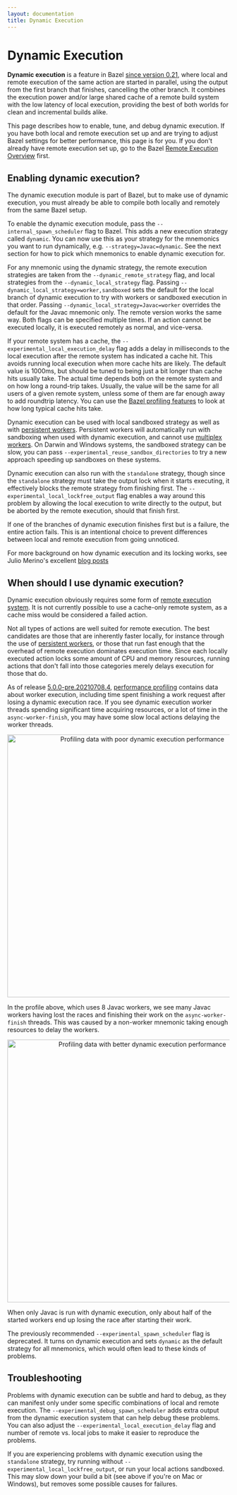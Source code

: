 ```yaml
---
layout: documentation
title: Dynamic Execution
---
```


# Dynamic Execution

__Dynamic execution__ is a feature in Bazel
[since version 0.21](https://blog.bazel.build/2019/02/01/dynamic-spawn-scheduler.html),
where local and remote execution of the same action are started in parallel,
using the output from the first branch that finishes, cancelling the other
branch. It combines the execution power and/or large shared cache of a remote
build system with the low latency of local execution, providing the best of both
worlds for clean and incremental builds alike.

This page describes how to enable, tune, and debug dynamic execution. If you
have both local and remote execution set up and are trying to adjust Bazel
settings for better performance, this page is for you. If you don't already have
remote execution set up, go to the Bazel
[Remote Execution Overview](remote-execution.html) first.

## Enabling dynamic execution?

The dynamic execution module is part of Bazel, but to make use of dynamic
execution, you must already be able to compile both locally and remotely from
the same Bazel setup.

To enable the dynamic execution module, pass the `--internal_spawn_scheduler`
flag to Bazel. This adds a new execution strategy called `dynamic`. You can now
use this as your strategy for the mnemonics you want to run dynamically, e.g.
`--strategy=Javac=dynamic`. See the next section for how to pick which mnemonics
to enable dynamic execution for.

For any mnemonic using the dynamic strategy, the remote execution strategies are
taken from the `--dynamic_remote_strategy` flag, and local strategies from the
`--dynamic_local_strategy` flag. Passing
`--dynamic_local_strategy=worker,sandboxed` sets the default for the local
branch of dynamic execution to try with workers or sandboxed execution in that
order. Passing `--dynamic_local_strategy=Javac=worker` overrides the default for
the Javac mnemonic only. The remote version works the same way. Both flags can
be specified multiple times. If an action cannot be executed locally, it is
executed remotely as normal, and vice-versa.

If your remote system has a cache, the `--experimental_local_execution_delay`
flag adds a delay in milliseconds to the local execution after the remote system
has indicated a cache hit. This avoids running local execution when more cache
hits are likely. The default value is 1000ms, but should be tuned to being just
a bit longer than cache hits usually take. The actual time depends both on the
remote system and on how long a round-trip takes. Usually, the value will be the
same for all users of a given remote system, unless some of them are far enough
away to add roundtrip latency. You can use the
[Bazel profiling features](skylark/performance.html#performance-profiling)
to look at how long typical cache hits take.

Dynamic execution can be used with local sandboxed strategy as well as with
[persistent workers](/persistent-workers.html). Persistent workers will
automatically run with sandboxing when used with dynamic execution, and cannot
use [multiplex workers](/multiplex-worker.html). On Darwin and Windows systems,
the sandboxed strategy can be slow, you can pass
`--experimental_reuse_sandbox_directories` to try a new approach speeding up
sandboxes on these systems.

Dynamic execution can also run with the `standalone` strategy, though since the
`standalone` strategy must take the output lock when it starts executing, it
effectively blocks the remote strategy from finishing first. The
`--experimental_local_lockfree_output` flag enables a way around this problem by
allowing the local execution to write directly to the output, but be aborted by
the remote execution, should that finish first.

If one of the branches of dynamic execution finishes first but is a failure, the
entire action fails. This is an intentional choice to prevent differences
between local and remote execution from going unnoticed.

For more background on how dynamic execution and its locking works, see Julio
Merino's excellent
[blog posts](https://jmmv.dev/series/bazel-dynamic-execution/)

## When should I use dynamic execution?

Dynamic execution obviously requires some form of
[remote execution system](https://www.bazel.build/remote-execution-services.html). It is not currently
possible to use a cache-only remote system, as a cache miss would be considered
a failed action.

Not all types of actions are well suited for remote execution. The best
candidates are those that are inherently faster locally, for instance through
the use of [persistent workers](/persistent-workers.html), or those that run
fast enough that the overhead of remote execution dominates execution time.
Since each locally executed action locks some amount of CPU and memory
resources, running actions that don't fall into those categories merely delays
execution for those that do.

As of release
[5.0.0-pre.20210708.4](https://github.com/bazelbuild/bazel/releases/tag/5.0.0-pre.20210708.4),
[performance profiling](/skylark/performance.html#performance-profiling)
contains data about worker execution, including time spent finishing a work
request after losing a dynamic execution race. If you see dynamic execution
worker threads spending significant time acquiring resources, or a lot of time
in the `async-worker-finish`, you may have some slow local actions delaying the
worker threads.

<p align="center">
<img width="596px" alt="Profiling data with poor dynamic execution performance"
 src="/assets/dyn-trace-alldynamic.png">
</p>

In the profile above, which uses 8 Javac workers, we see many Javac workers
having lost the races and finishing their work on the `async-worker-finish`
threads. This was caused by a non-worker mnemonic taking enough resources to
delay the workers.

<p align="center">
<img width="596px" alt="Profiling data with better dynamic execution performance"
 src="/assets/dyn-trace-javaconly.png">
</p>

When only Javac is run with dynamic execution, only about half of the started
workers end up losing the race after starting their work.

The previously recommended `--experimental_spawn_scheduler` flag is deprecated.
It turns on dynamic execution and sets `dynamic` as the default strategy for all
mnemonics, which would often lead to these kinds of problems.

## Troubleshooting

Problems with dynamic execution can be subtle and hard to debug, as they can
manifest only under some specific combinations of local and remote execution.
The `--experimental_debug_spawn_scheduler` adds extra output from the dynamic
execution system that can help debug these problems. You can also adjust the
`--experimental_local_execution_delay` flag and number of remote vs. local jobs
to make it easier to reproduce the problems.

If you are experiencing problems with dynamic execution using the `standalone`
strategy, try running without `--experimental_local_lockfree_output`, or run
your local actions sandboxed. This may slow down your build a bit (see above if
you're on Mac or Windows), but removes some possible causes for failures.
